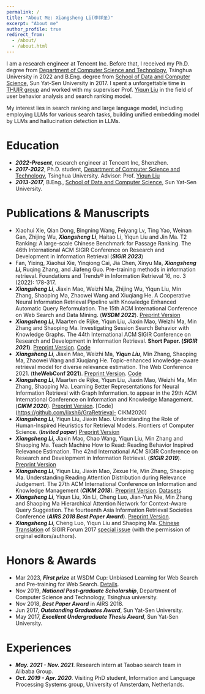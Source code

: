```yaml
---
permalink: /
title: "About Me: Xiangsheng Li(李祥圣)"
excerpt: "About me"
author_profile: true
redirect_from: 
  - /about/
  - /about.html
---
```


I am a research engineer at Tencent Inc. Before that, I received my Ph.D. degree from  [Department of Computer Science and Technology](http://www.cs.tsinghua.edu.cn), Tsinghua University in 2022 and B.Eng. degree from [School of Data and Computer Science](http://sdcs.sysu.edu.cn), Sun Yat-Sen University in 2017. I spent a unforgettable time in [THUIR group](http://www.thuir.cn/) and worked with my superviser Prof. [Yiqun Liu](http://www.thuir.cn/group/~YQLiu/) in the field of user behavior analysis and search ranking model.

My interest lies in search ranking and large language model, including employing LLMs for various search tasks, building unified embedding model by LLMs and hallucination detection in LLMs. 

Education
======
* ***2022-Present***, research engineer at Tencent Inc, Shenzhen.
* ***2017-2022***, Ph.D. student, [Department of Computer Science and Technology](http://www.cs.tsinghua.edu.cn), Tsinghua University. Advisor: Prof. [Yiqun Liu](http://www.thuir.cn/group/~YQLiu/)
* ***2013-2017***, B.Eng., [School of Data and Computer Science](http://sdcs.sysu.edu.cn), Sun Yat-Sen University.


Publications & Manuscripts
======
* Xiaohui Xie, Qian Dong, Bingning Wang, Feiyang Lv, Ting Yao, Weinan Gan, Zhijing Wu, ***Xiangsheng Li***, Haitao Li, Yiqun Liu and Jin Ma. T2 Ranking: A large-scale Chinese Benchmark for Passage Ranking. The 46th International ACM SIGIR Conference on Research and Development in Information Retrieval (***SIGIR 2023***)
* Fan, Yixing, Xiaohui Xie, Yinqiong Cai, Jia Chen, Xinyu Ma, ***Xiangsheng Li***, Ruqing Zhang, and Jiafeng Guo. Pre-training methods in information retrieval. Foundations and Trends® in Information Retrieval 16, no. 3 (2022): 178-317.
* ***Xiangsheng Li***, Jiaxin Mao, Weizhi Ma, Zhijing Wu, Yiqun Liu, Min Zhang, Shaoping Ma, Zhaowei Wang and Xiuqiang He. A Cooperative Neural Information Retrieval Pipeline with Knowledge Enhanced Automatic Query Reformulation. The 15th ACM International Conference on Web Search and Data Mining. (***WSDM 2022***). [Preprint Version](https://lixsh6.github.io/files/wsdm2022-fp-xiangsheng.pdf)
* ***Xiangsheng Li***, Maarten de Rijke, Yiqun Liu, Jiaxin Mao, Weizhi Ma, Min Zhang and Shaoping Ma. Investigating Session Search Behavior with Knowledge Graphs. The 44th International ACM SIGIR Conference on Research and Development in Information Retrieval. **Short Paper. (*SIGIR 2021*)**. [Preprint Version](http://www.thuir.cn/group/~YQLiu/publications/SIGIR2021Li.pdf). [Code](https://github.com/lixsh6/KnowledgeAnlysis-SIGIR2021-SP)
* ***Xiangsheng Li***, Jiaxin Mao, Weizhi Ma, ***Yiqun Liu***, Min Zhang, Shaoping Ma, Zhaowei Wang and Xiuqiang He. Topic-enhanced knowledge-aware retrieval model for diverse relevance estimation. The Web Conference 2021. (**theWebConf 2021**). [Preprint Version](http://www.thuir.cn/group/~YQLiu/publications/WWW2021Li.pdf). [Code](https://github.com/lixsh6/TEKM-ranker)
* ***Xiangsheng Li***, Maarten de Rijke, Yiqun Liu, Jiaxin Mao, Weizhi Ma, Min Zhang, Shaoping Ma. Learning Better Representations for Neural Information Retrieval with Graph Information. to appear in the 29th ACM International Conference on Information and Knowledge Management. (***CIKM 2020***). [Preprint Version](http://www.thuir.cn/group/~YQLiu/publications/CIKM2020Li.pdf). [Code](https://github.com/lixsh6/GraRetrieval- CIKM2020)
* ***Xiangsheng Li***, Yiqun Liu, Jiaxin Mao. Understanding the Role of Human-Inspired Heuristics for Retrieval Models. Frontiers of Computer Science. (***Invited paper***) [Preprint Version](http://www.thuir.cn/group/~YQLiu/publications/FCS2020Li.pdf)
* ***Xiangsheng Li***, Jiaxin Mao, Chao Wang, Yiqun Liu, Min Zhang and Shaoping Ma. Teach Machine How to Read: Reading Behavior Inspired Relevance Estimation. The 42nd International ACM SIGIR Conference on Research and Development in Information Retrieval.  (***SIGIR 2019***). [Preprint Version](http://www.thuir.cn/group/~YQLiu/publications/SIGIR2019Li.pdf)
* ***Xiangsheng Li***, Yiqun Liu, Jiaxin Mao, Zexue He, Min Zhang, Shaoping Ma. Understanding Reading Attention Distribution during Relevance Judgement. The 27th ACM International Conference on Information and Knowledge Management (***CIKM 2018***). [Preprint Version](http://www.thuir.cn/group/~YQLiu/publications/CIKM18Li.pdf). [Datasets](https://drive.google.com/file/d/18namIxTDGhM2udCqquKYeHQvJI1zJZ27/view?usp=sharing)
* ***Xiangsheng Li***, Yiqun Liu, Xin Li, Cheng Luo, Jian-Yun Nie, Min Zhang and Shaoping Ma Hierarchical Attention Network for Context-Aware Query Suggestion. The fourteenth Asia Information Retrieval Societies Conference (***AIRS 2018 Best Paper Award***). [Preprint Version](http://www.thuir.cn/group/~YQLiu/publications/AIRS2018Li.pdf).
* ***Xiangsheng Li***, Cheng Luo, Yiqun Liu and Shaoping Ma. [Chinese Translation](http://www.thuir.cn/group/~YQLiu/publications/SIGIRForumSI.pdf) of SIGIR Forum 2017 [special issue](http://sigir.org/forum/issues/july-special-issue-2017/) (with the permission of orginal editors/authors).




Honors & Awards
======
* Mar 2023, ***First prize*** at WSDM Cup: Unbiased Learning for Web Search and Pre-training for Web Search. [Details](https://mp.weixin.qq.com/s/v9pno270bHQiR5sZ3Llwug).
* Nov 2019, ***National Post-graduate Scholarship***, Department of Computer Science and Technology, Tsinghua university.
* Nov 2018, ***Best Paper Award*** in AIRS 2018.
* Jun 2017, ***Outstanding Graduates Award***, Sun Yat-Sen University.
* May 2017, ***Excellent Undergraduate Thesis Award***, Sun Yat-Sen University.

Experiences
======
* ***May. 2021 - Nov. 2021***. Research intern at Taobao search team in Alibaba Group.
* ***Oct. 2019 - Apr. 2020***. Visiting PhD student, Information and Language Processing Systems group, University of Amsterdam, Netherlands.

